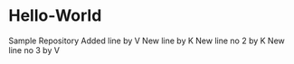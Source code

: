 # Hello-World
Sample Repository
Added line by V
New line by K
New line no 2 by K
New line no 3 by V
